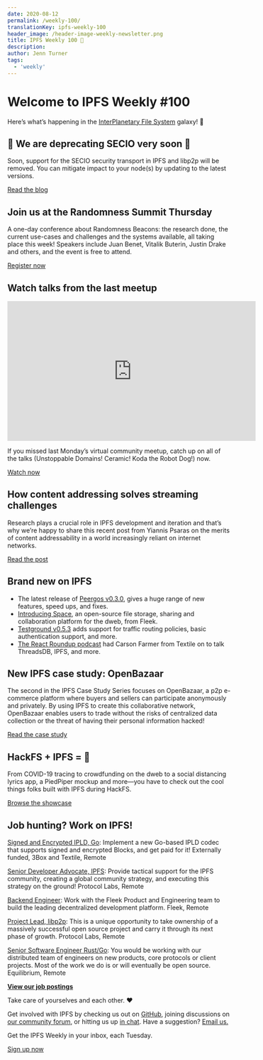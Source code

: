 ```yaml
---
date: 2020-08-12
permalink: /weekly-100/
translationKey: ipfs-weekly-100
header_image: /header-image-weekly-newsletter.png
title: IPFS Weekly 100 🎉
description:
author: Jenn Turner
tags:
  - 'weekly'
---
```


# Welcome to IPFS Weekly #100

Here’s what’s happening in the [InterPlanetary File System](https://ipfs.io/) galaxy! 🚀

## 🚨 We are deprecating SECIO very soon 🚨

Soon, support for the SECIO security transport in IPFS and libp2p will be removed. You can mitigate impact to your node(s) by updating to the latest versions.

[Read the blog](https://blog.ipfs.io/2020-08-07-deprecating-secio/)

## Join us at the Randomness Summit Thursday

A one-day conference about Randomness Beacons: the research done, the current use-cases and challenges and the systems available, all taking place this week! Speakers include Juan Benet, Vitalik Buterin, Justin Drake and others, and the event is free to attend.

[Register now](https://randomness2020.com/)

## Watch talks from the last meetup

<iframe width="560" height="315" src="https://www.youtube.com/embed/2Al81DPnhgI" frameborder="0" allow="accelerometer; autoplay; encrypted-media; gyroscope; picture-in-picture" allowfullscreen></iframe>

<br>

If you missed last Monday’s virtual community meetup, catch up on all of the talks (Unstoppable Domains! Ceramic! Koda the Robot Dog!) now.

[Watch now](https://www.youtube.com/watch?v=mBFYKesErvI&list=PLuhRWgmPaHtToVYaDkd6ZTwB2Lo30s1vB&index=11&t=0s)

## How content addressing solves streaming challenges

Research plays a crucial role in IPFS development and iteration and that’s why we’re happy to share this recent post from Yiannis Psaras on the merits of content addressability in a world increasingly reliant on internet networks.

[Read the post](https://research.protocol.ai/blog/2020/how-content-addressing-can-solve-streaming-challenges-as-networks-are-overloaded/)

## Brand new on IPFS

- The latest release of [Peergos v0.3.0](https://peergos.org/posts/release-v0.3.0), gives a huge range of new features, speed ups, and fixes.
- [Introducing Space](https://blog.space.storage/posts/Introducing-Space), an open-source file storage, sharing and collaboration platform for the dweb, from Fleek.
- [Testground v0.5.3](https://github.com/testground/testground/releases/tag/v0.5.3) adds support for traffic routing policies, basic authentication support, and more.
- [The React Roundup podcast](https://devchat.tv/react-round-up/rru-114-decentralized-react-threadsdb-ipfs-filecoin-with-carson-farmer/) had Carson Farmer from Textile on to talk ThreadsDB, IPFS, and more.

## New IPFS case study: OpenBazaar

The second in the IPFS Case Study Series focuses on OpenBazaar, a p2p e-commerce platform where buyers and sellers can participate anonymously and privately. By using IPFS to create this collaborative network, OpenBazaar enables users to trade without the risks of centralized data collection or the threat of having their personal information hacked!

[Read the case study](https://docs.ipfs.io/concepts/case-study-openbazaar/#overview)

## HackFS + IPFS = 🤯

From COVID-19 tracing to crowdfunding on the dweb to a social distancing lyrics app, a PiedPiper mockup and more—you have to check out the cool things folks built with IPFS during HackFS.

[Browse the showcase](https://hack.ethglobal.co/hackfs/showcase)

## Job hunting? Work on IPFS!

[Signed and Encrypted IPLD, Go](https://www.notion.so/Signed-and-Encrypted-data-in-IPFS-e1593e90b56e44c38e165109999782ce): Implement a new Go-based IPLD codec that supports signed and encrypted Blocks, and get paid for it! Externally funded, 3Box and Textile, Remote

[Senior Developer Advocate, IPFS](https://jobs.lever.co/protocol/71c4a9b9-af90-4ce9-9dba-8b72507997bf): Provide tactical support for the IPFS community, creating a global community strategy, and executing this strategy on the ground! Protocol Labs, Remote

[Backend Engineer](https://cryptojobslist.com/jobs/backend-engineer-at-fleek-remote): Work with the Fleek Product and Engineering team to build the leading decentralized development platform. Fleek, Remote

[Project Lead, libp2p](https://jobs.lever.co/protocol/27ff3891-6e13-4aa8-b43a-734715e85a26): This is a unique opportunity to take ownership of a massively successful open source project and carry it through its next phase of growth. Protocol Labs, Remote

[Senior Software Engineer Rust/Go](https://www.notion.so/Hiring-Senior-Software-Engineer-Rust-Go-e6c94ccc261f426c80a483c7fc642412): You would be working with our distributed team of engineers on new products, core protocols or client projects. Most of the work we do is or will eventually be open source. Equilibrium, Remote

**[View our job postings](https://jobs.lever.co/protocol)**

Take care of yourselves and each other. ❤️

Get involved with IPFS by checking us out on [GitHub](https://github.com/ipfs), joining discussions on [our community forum](https://discuss.ipfs.io/), or hitting us up [in chat](https://riot.im/app/#/room/#ipfs:matrix.org). Have a suggestion? [Email us.](mailto:newsletter@ipfs.io)

Get the IPFS Weekly in your inbox, each Tuesday.

<p><a href="https://ipfs.us4.list-manage.com/subscribe?u=25473244c7d18b897f5a1ff6b&amp;id=cad54b2230" class="button button-primary">Sign up now</a></p>
